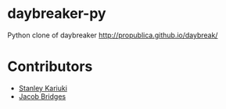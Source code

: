 # daybreaker-py

Python clone of daybreaker http://propublica.github.io/daybreak/

# Contributors

* [Stanley Kariuki](https://github.com/skariuki)
* [Jacob Bridges](https://github.com/jacobbridges)
